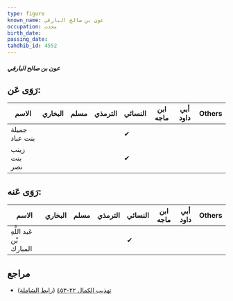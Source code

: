 ```yaml
---
type: figure
known_name: عون بن صالح البارقي
occupation: محدث
birth_date:
passing_date:
tahdhib_id: 4552
---
```

##### عون بن صالح البارقي

## رَوَى عَن:
| الاسم          | البخاري | مسلم | الترمذي | النسائي | ابن ماجه | أبي داود | Others |
| -------------- | ------- | ---- | ------- | ------- | -------- | -------- | ------ |
| جميلة بنت عباد |         |      |         | ✔       |          |          |        |
| زينب بنت نصر   |         |      |         | ✔       |          |          |        |
## رَوَى عَنه:
| الاسم                    | البخاري | مسلم | الترمذي | النسائي | ابن ماجه | أبي داود | Others |
| ------------------------ | ------- | ---- | ------- | ------- | -------- | -------- | ------ |
| عَبد اللَّهِ بْن المبارك |         |      |         | ✔       |          |          |        |
## مراجع
- [تهذيب الكمال ٢٢-٤٥٣](obsidian://open?vault=Tahdhib-al-Kamal&file=Figures/٤٥٥٢-عون%20بن%20صالح%20البارقي) ([رابط الشاملة](https://shamela.ws/book/3722/11706))